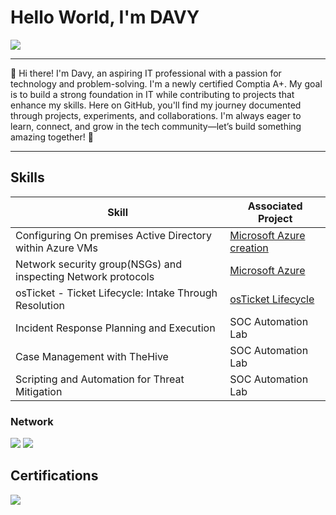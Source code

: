 # Hello World, I'm DAVY
<a href="https://linkedin.com/in/davy-tape"><img src="https://img.shields.io/badge/-LinkedIn-0072b1?&style=for-the-badge&logo=linkedin&logoColor=white" /></a>

---  

👋 Hi there! I'm Davy, an aspiring IT professional with a passion for technology and problem-solving. I'm a newly certified Comptia A+. My goal is to build a strong foundation in IT while contributing to projects that enhance my skills. Here on GitHub, you'll find my journey documented through projects, experiments, and collaborations. I'm always eager to learn, connect, and grow in the tech community—let’s build something amazing together! 🚀  

---  

## Skills

| Skill                                         | Associated Project         |
|-----------------------------------------------|----------------------------|
| Configuring On premises Active Directory within Azure VMs| <a href="https://github.com/Davy-IT/Microsoft-Azure">Microsoft Azure creation</a>|
| Network security group(NSGs) and inspecting Network protocols | <a href="https://github.com/Davy-IT/Microsoft-Azure-VMs">Microsoft Azure</a>|
| osTicket - Ticket Lifecycle: Intake Through Resolution         | <a href="https://github.com/Davy-IT/osTicket---Ticket-Lifecycle">osTicket Lifecycle</a>|
| Incident Response Planning and Execution      | SOC Automation Lab|
| Case Management with TheHive                  | SOC Automation Lab|
| Scripting and Automation for Threat Mitigation | SOC Automation Lab|

### Network
<div>
    <img src="https://img.shields.io/badge/-Wireshark-1679A7?&style=for-the-badge&logo=Wireshark&logoColor=white" />
    <img src="https://img.shields.io/badge/-Azure-EF3B2D?&style=for-the-badge&logo=Suricata&logoColor=white" />

## Certifications

<img src="https://img.shields.io/badge/-Comptia A%2B-FF0000?&style=for-the-badge&logo=CompTIA&logoColor=white" />

